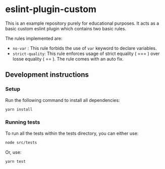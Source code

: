 # eslint-plugin-custom

This is an example repository purely for educational purposes. It acts as a basic custom eslint plugin which contains two basic rules.

The rules implemented are:
- `no-var` : This rule forbids the use of `var` keyword to declare variables.
- `strict-quality`: This rule enforces usage of strict equality ( === ) over losse equality ( == ). The rule comes with an auto fix.

## Development instructions

### Setup

Run the following command to install all dependencies:

```bash
yarn install
```

### Running tests

To run all the tests within the tests directory, you can either use:

```bash
node src/tests
```

Or, use:

```bash
yarn test
```
